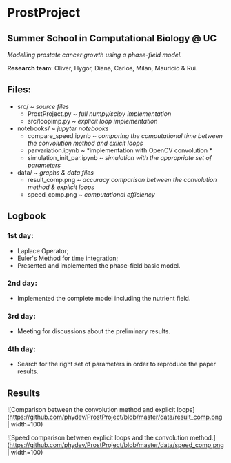 # ProstProject
## Summer School in Computational Biology @ UC 

*Modelling prostate cancer growth using a phase-field model.*

**Research team**: Oliver, Hygor, Diana, Carlos, Milan, Mauricio & Rui.

## Files:
- src/  ~ *source files*
  - ProstProject.py  ~ *full numpy/scipy implementation*
  - src/loopimp.py  ~ *explicit loop implementation*
- notebooks/ ~ *jupyter notebooks*
  - compare_speed.ipynb ~ *comparing the computational time between the convolution method and exlicit loops*
  - parvariation.ipynb ~ *implementation with OpenCV convolution *
  - simulation_init_par.ipynb ~ *simulation with the appropriate set of parameters*
- data/ ~ *graphs & data files*
  - result_comp.png ~ *accuracy comparison between the convolution method & explicit loops*
  - speed_comp.png ~ *computational efficiency*

## Logbook

### 1st day:
- Laplace Operator;
- Euler's Method for time integration;
- Presented and implemented the phase-field basic model.

### 2nd day:
- Implemented the complete model including the nutrient field.

### 3rd day:
- Meeting for discussions about the preliminary results.

### 4th day:
- Search for the right set of parameters in order to reproduce the paper results.


## Results

![Comparison between the convolution method and explicit loops](https://github.com/phydev/ProstProject/blob/master/data/result_comp.png | width=100)

![Speed comparison between explicit loops and the convolution method.](https://github.com/phydev/ProstProject/blob/master/data/speed_comp.png | width=100)

